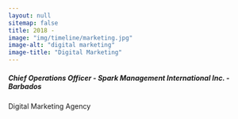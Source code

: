 ```yaml
---
layout: null
sitemap: false
title: 2018 -
image: "img/timeline/marketing.jpg"
image-alt: "digital marketing"
image-title: "Digital Marketing"
---
```

##### Chief Operations Officer - Spark Management International Inc. - Barbados

Digital Marketing Agency